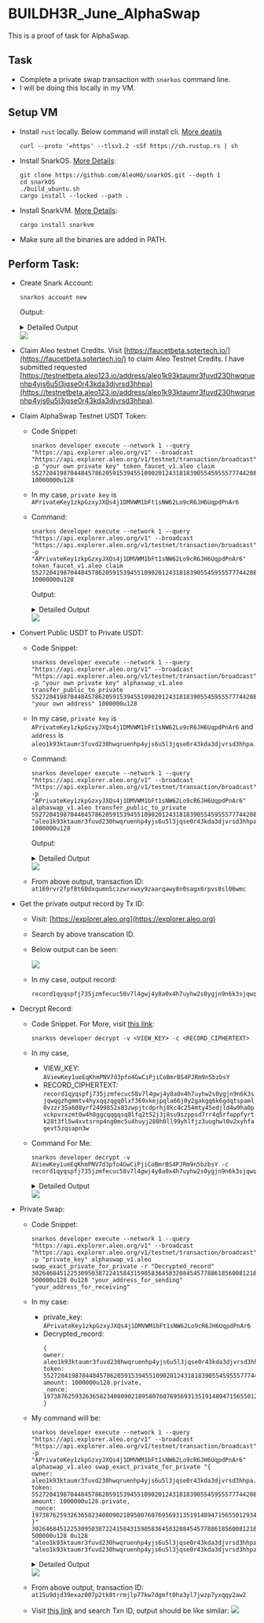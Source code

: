 # BUILDH3R_June_AlphaSwap

This is a proof of task for AlphaSwap.


## Task
- Complete a private swap transaction with `snarkos` command line.
- I will be doing this locally in my VM.

## Setup VM
-  Install `rust` locally. Below command will install cli. [More deatils](https://www.rust-lang.org/tools/install)
    ```
    curl --proto '=https' --tlsv1.2 -sSf https://sh.rustup.rs | sh
    ```
- Install SnarkOS. [More Details](https://github.com/ProvableHQ/snarkOS):
    ```
    git clone https://github.com/AleoHQ/snarkOS.git --depth 1
    cd snarkOS
    ./build_ubuntu.sh
    cargo install --locked --path .
    ```
- Install SnarkVM. [More Details](https://github.com/ProvableHQ/snarkVM):
    ```
    cargo install snarkvm
    ```

- Make sure all the binaries are added in PATH.


## Perform Task:
- Create Snark Account:
    ```
    snarkos account new
    ```
    Output:
    <details><summary> Detailed Output </summary><blockquote>
    
    ~~~
    vagrant@Luma-Workshop:~/Projects/AlphaSwap-Zenox/Task$ snarkos account new
    Private Key  APrivateKey1zkpGzxyJXQs4j1DMVWM1bFt1sNW62Lo9cR6JH6UqpdPnAr6
        View Key  AViewKey1ueEqKhmPNV7d3pfo4GwCiPjiCoBmrBS4PJRm9n5bzbsY
        Address  aleo1k93ktaumr3fuvd230hwqruenhp4yjs6u5l3jqse0r43kda3djvrsd3hhpa
    ~~~
    </blockquote></details>
    <img src=./Assets/snarkos-account-creation.png>

- Claim Aleo testnet Credits. Visit [https://faucetbeta.sotertech.io/](https://faucetbeta.sotertech.io/) to claim Aleo Testnet Credits. I have submitted requested [https://testnetbeta.aleo123.io/address/aleo1k93ktaumr3fuvd230hwqruenhp4yjs6u5l3jqse0r43kda3djvrsd3hhpa](https://testnetbeta.aleo123.io/address/aleo1k93ktaumr3fuvd230hwqruenhp4yjs6u5l3jqse0r43kda3djvrsd3hhpa).
    

- Claim AlphaSwap Testnet USDT Token:
    - Code Snippet:
        ```
        snarkos developer execute --network 1 --query "https://api.explorer.aleo.org/v1" --broadcast "https://api.explorer.aleo.org/v1/testnet/transaction/broadcast" -p "your own private key" token_faucet_v1.aleo claim 5527204198704484578620591539455109020124318183905545955577744208298624522139field 10000000u128
        ```
    - In my case, `private key` is `APrivateKey1zkpGzxyJXQs4j1DMVWM1bFt1sNW62Lo9cR6JH6UqpdPnAr6`
    - Command:
        ```
        snarkos developer execute --network 1 --query "https://api.explorer.aleo.org/v1" --broadcast "https://api.explorer.aleo.org/v1/testnet/transaction/broadcast" -p "APrivateKey1zkpGzxyJXQs4j1DMVWM1bFt1sNW62Lo9cR6JH6UqpdPnAr6" token_faucet_v1.aleo claim 5527204198704484578620591539455109020124318183905545955577744208298624522139field 10000000u128
        ```

        Output:
        <details><summary> Detailed Output </summary><blockquote>
        
        ~~~
        vagrant@Luma-Workshop:~/Projects/AlphaSwap-Zenox/Setup/snarkOS$ snarkos developer execute --network 1 --query "https://api.explorer.aleo.org/v1" --broadcast "https://api.explorer.aleo.org/v1/testnet/transaction/broadcast" -p "APrivateKey1zkpGzxyJXQs4j1DMVWM1bFt1sNW62Lo9cR6JH6UqpdPnAr6" token_faucet_v1.aleo claim 5527204198704484578620591539455109020124318183905545955577744208298624522139field 10000000u128

        📦 Creating execution transaction for 'token_faucet_v1.aleo/claim'...


        ⚠  "powers-of-beta-17.usrs.7c27308" does not exist. Downloading and storing it (in "/home/vagrant/.aleo/resources/powers-of-beta-17.usrs.7c27308").

        Installation - Downloading "https://s3-us-west-1.amazonaws.com/mainnet.parameters/powers-of-beta-17.usrs.7c27308"
        Installation - 100.00% complete (6 MB total)   Installation - Storing file in "/home/vagrant/.aleo/resources/powers-of-beta-17.usrs.7c27308"

        ⚠  "shifted-powers-of-beta-17.usrs.2025178" does not exist. Downloading and storing it (in "/home/vagrant/.aleo/resources/shifted-powers-of-beta-17.usrs.2025178").

        Installation - Downloading "https://s3-us-west-1.amazonaws.com/mainnet.parameters/shifted-powers-of-beta-17.usrs.2025178"
        Installation - 100.00% complete (6 MB total)   Installation - Storing file in "/home/vagrant/.aleo/resources/shifted-powers-of-beta-17.usrs.2025178"
        ✅ Created execution transaction for 'token_faucet_v1.aleo/claim'
        ⌛ Execution at17euheq5zpyz4am6f9cpe2dcvttczphpjhqdw65u3dqgryv664ugsnuf82t ('token_faucet_v1.aleo/claim') has been broadcast to https://api.explorer.aleo.org/v1/testnet/transaction/broadcast.
        at17euheq5zpyz4am6f9cpe2dcvttczphpjhqdw65u3dqgryv664ugsnuf82t
        ~~~
        </blockquote></details>
        <img src=./Assets/claim-alphaswap-testnet-USDT-token.png>

- Convert Public USDT to Private USDT:
    - Code Snippet:
        ```
        snarkos developer execute --network 1 --query "https://api.explorer.aleo.org/v1" --broadcast "https://api.explorer.aleo.org/v1/testnet/transaction/broadcast" -p "your own private key" alphaswap_v1.aleo transfer_public_to_private 5527204198704484578620591539455109020124318183905545955577744208298624522139field "your own address" 1000000u128
        ```
    
    - In my case, `private key` is `APrivateKey1zkpGzxyJXQs4j1DMVWM1bFt1sNW62Lo9cR6JH6UqpdPnAr6` and `address` is `aleo1k93ktaumr3fuvd230hwqruenhp4yjs6u5l3jqse0r43kda3djvrsd3hhpa`.
    - Command: 
        ```
        snarkos developer execute --network 1 --query "https://api.explorer.aleo.org/v1" --broadcast "https://api.explorer.aleo.org/v1/testnet/transaction/broadcast" -p "APrivateKey1zkpGzxyJXQs4j1DMVWM1bFt1sNW62Lo9cR6JH6UqpdPnAr6" alphaswap_v1.aleo transfer_public_to_private 5527204198704484578620591539455109020124318183905545955577744208298624522139field "aleo1k93ktaumr3fuvd230hwqruenhp4yjs6u5l3jqse0r43kda3djvrsd3hhpa" 1000000u128
        ```

        Output:
        <details><summary> Detailed Output </summary><blockquote>
        
        ~~~
        vagrant@Luma-Workshop:~/Projects/AlphaSwap-Zenox/Task$ snarkos developer execute --network 1 --query "https://api.explorer.aleo.org/v1" --broadcast "https://api.explorer.aleo.org/v1/testnet/transaction/broadcast" -p "APrivateKey1zkpGzxyJXQs4j1DMVWM1bFt1sNW62Lo9cR6JH6UqpdPnAr6" alphaswap_v1.aleo transfer_public_to_private 5527204198704484578620591539455109020124318183905545955577744208298624522139field "aleo1k93ktaumr3fuvd230hwqruenhp4yjs6u5l3jqse0r43kda3djvrsd3hhpa" 1000000u128

        📦 Creating execution transaction for 'alphaswap_v1.aleo/transfer_public_to_private'...

        ✅ Created execution transaction for 'alphaswap_v1.aleo/transfer_public_to_private'
        ⌛ Execution at169rvr2fpf8t60dxqumn5czzwrxwxy9zaarqawy8n0sagx6rpvs8sl06wmc ('alphaswap_v1.aleo/transfer_public_to_private') has been broadcast to https://api.explorer.aleo.org/v1/testnet/transaction/broadcast.
        at169rvr2fpf8t60dxqumn5czzwrxwxy9zaarqawy8n0sagx6rpvs8sl06wmc
        ~~~
        </blockquote></details>
        <img src=./Assets/convert-public-to-private-USDT.png>
    
    - From above output, transaction ID: `at169rvr2fpf8t60dxqumn5czzwrxwxy9zaarqawy8n0sagx6rpvs8sl06wmc`

- Get the private output record by Tx ID:
    - Visit: [https://explorer.aleo.org](https://explorer.aleo.org)
    - Search by above transcation ID.
    - Below output can be seen:
    
        <img src=./Assets/tx-on-explorer.png>

    - In my case, output record: 
        <!-- <details><summary> Detailed Output </summary><blockquote>

        ~~~
        record1qyqspfj735jzmfecuc58v7l4gwj4y8a0x4h7uyhw2s0ygjn9n6k3sjqwqgzhgmmtv4hyxqqzqgq0lxf369xkejpqla66j0y2gakgq6k6gdqtspaml0vzzr35a608yrf2499852x83zwpjtcdprhj8kc4c254mty45edjld4w9ha0pvckpvrxzmt0w4h8ggcqqgqsq8lfq2t52j3j8su9szppsd7rr4q5rfappfyrtk28t3fl5w4xvtsrnp4ng0mc5u4huyj280h0ll99yhlfjz3uughwl0v2xyhfagevt5zqsapn3w
        ~~~
        </blockquote></details> -->

        ```
        record1qyqspfj735jzmfecuc58v7l4gwj4y8a0x4h7uyhw2s0ygjn9n6k3sjqwqgzhgmmtv4hyxqqzqgq0lxf369xkejpqla66j0y2gakgq6k6gdqtspaml0vzzr35a608yrf2499852x83zwpjtcdprhj8kc4c254mty45edjld4w9ha0pvckpvrxzmt0w4h8ggcqqgqsq8lfq2t52j3j8su9szppsd7rr4q5rfappfyrtk28t3fl5w4xvtsrnp4ng0mc5u4huyj280h0ll99yhlfjz3uughwl0v2xyhfagevt5zqsapn3w
        ```

- Decrypt Record:
    - Code Snippet. For More, visit [this link](https://concbon-mene.medium.com/deploying-and-executing-programs-in-aleo-4b535676e807):
        ```
        snarkos developer decrypt -v <VIEW_KEY> -c <RECORD_CIPHERTEXT>
        ```
    
    - In my case,
        - VIEW_KEY: `AViewKey1ueEqKhmPNV7d3pfo4GwCiPjiCoBmrBS4PJRm9n5bzbsY`
        - RECORD_CIPHERTEXT: `record1qyqspfj735jzmfecuc58v7l4gwj4y8a0x4h7uyhw2s0ygjn9n6k3sjqwqgzhgmmtv4hyxqqzqgq0lxf369xkejpqla66j0y2gakgq6k6gdqtspaml0vzzr35a608yrf2499852x83zwpjtcdprhj8kc4c254mty45edjld4w9ha0pvckpvrxzmt0w4h8ggcqqgqsq8lfq2t52j3j8su9szppsd7rr4q5rfappfyrtk28t3fl5w4xvtsrnp4ng0mc5u4huyj280h0ll99yhlfjz3uughwl0v2xyhfagevt5zqsapn3w`
    
    - Command For Me:
        ```
        snarkos developer decrypt -v AViewKey1ueEqKhmPNV7d3pfo4GwCiPjiCoBmrBS4PJRm9n5bzbsY -c record1qyqspfj735jzmfecuc58v7l4gwj4y8a0x4h7uyhw2s0ygjn9n6k3sjqwqgzhgmmtv4hyxqqzqgq0lxf369xkejpqla66j0y2gakgq6k6gdqtspaml0vzzr35a608yrf2499852x83zwpjtcdprhj8kc4c254mty45edjld4w9ha0pvckpvrxzmt0w4h8ggcqqgqsq8lfq2t52j3j8su9szppsd7rr4q5rfappfyrtk28t3fl5w4xvtsrnp4ng0mc5u4huyj280h0ll99yhlfjz3uughwl0v2xyhfagevt5zqsapn3w
        ```
        <details><summary> Detailed Output </summary><blockquote>

        ~~~
        vagrant@Luma-Workshop:~/Projects/AlphaSwap-Zenox/Task$ snarkos developer decrypt -v AViewKey1ueEqKhmPNV7d3pfo4GwCiPjiCoBmrBS4PJRm9n5bzbsY -c record1qyqspfj735jzmfecuc58v7l4gwj4y8a0x4h7uyhw2s0ygjn9n6k3sjqwqgzhgmmtv4hyxqqzqgq0lxf369xkejpqla66j0y2gakgq6k6gdqtspaml0vzzr35a608yrf2499852x83zwpjtcdprhj8kc4c254mty45edjld4w9ha0pvckpvrxzmt0w4h8ggcqqgqsq8lfq2t52j3j8su9szppsd7rr4q5rfappfyrtk28t3fl5w4xvtsrnp4ng0mc5u4huyj280h0ll99yhlfjz3uughwl0v2xyhfagevt5zqsapn3w

        {
        owner: aleo1k93ktaumr3fuvd230hwqruenhp4yjs6u5l3jqse0r43kda3djvrsd3hhpa.private,
        token: 5527204198704484578620591539455109020124318183905545955577744208298624522139field.private,
        amount: 1000000u128.private,
        _nonce: 1973876259326365823408090218958076076956931351914894715655012934181796998040group.public
        }
        ~~~
        </blockquote></details>
        <img src=./Assets/decrypt-record.png>


- Private Swap:
    - Code Snippet:
        ```
        snarkos developer execute --network 1 --query "https://api.explorer.aleo.org/v1" --broadcast "https://api.explorer.aleo.org/v1/testnet/transaction/broadcast" -p "private_key" alphaswap_v1.aleo swap_exact_private_for_private -r "Decrypted_record" 3026468451225309503872241584315905836458320845457788618560081218076006983319field 500000u128 0u128 "your_address_for_sending" "your_address_for_receiving"
        ```
    - In my case:
        - private_key: `APrivateKey1zkpGzxyJXQs4j1DMVWM1bFt1sNW62Lo9cR6JH6UqpdPnAr6`
        - Decrypted_record: 
            ```
            {
            owner: aleo1k93ktaumr3fuvd230hwqruenhp4yjs6u5l3jqse0r43kda3djvrsd3hhpa.private,
            token: 5527204198704484578620591539455109020124318183905545955577744208298624522139field.private,
            amount: 1000000u128.private,
            _nonce: 1973876259326365823408090218958076076956931351914894715655012934181796998040group.public
            }
            ```
    - My command will be:
        ```
        snarkos developer execute --network 1 --query "https://api.explorer.aleo.org/v1" --broadcast "https://api.explorer.aleo.org/v1/testnet/transaction/broadcast" -p "APrivateKey1zkpGzxyJXQs4j1DMVWM1bFt1sNW62Lo9cR6JH6UqpdPnAr6" alphaswap_v1.aleo swap_exact_private_for_private "{
        owner: aleo1k93ktaumr3fuvd230hwqruenhp4yjs6u5l3jqse0r43kda3djvrsd3hhpa.private,
        token: 5527204198704484578620591539455109020124318183905545955577744208298624522139field.private,
        amount: 1000000u128.private,
        _nonce: 1973876259326365823408090218958076076956931351914894715655012934181796998040group.public
        }" 3026468451225309503872241584315905836458320845457788618560081218076006983319field 500000u128 0u128 "aleo1k93ktaumr3fuvd230hwqruenhp4yjs6u5l3jqse0r43kda3djvrsd3hhpa" "aleo1k93ktaumr3fuvd230hwqruenhp4yjs6u5l3jqse0r43kda3djvrsd3hhpa"
        ```

        <details><summary> Detailed Output </summary><blockquote>

        ~~~
        vagrant@Luma-Workshop:~/Projects/AlphaSwap-Zenox/Task$ snarkos developer execute --network 1 --query "https://api.explorer.aleo.org/v1" --broadcast "https://api.explorer.aleo.org/v1/testnet/transaction/broadcast" -p "APrivateKey1zkpGzxyJXQs4j1DMVWM1bFt1sNW62Lo9cR6JH6UqpdPnAr6" alphaswap_v1.aleo swap_exact_private_for_private "{
        owner: aleo1k93ktaumr3fuvd230hwqruenhp4yjs6u5l3jqse0r43kda3djvrsd3hhpa.private,
        token: 5527204198704484578620591539455109020124318183905545955577744208298624522139field.private,
        amount: 1000000u128.private,
        _nonce: 1973876259326365823408090218958076076956931351914894715655012934181796998040group.public
        }" 3026468451225309503872241584315905836458320845457788618560081218076006983319field 500000u128 0u128 "aleo1k93ktaumr3fuvd230hwqruenhp4yjs6u5l3jqse0r43kda3djvrsd3hhpa" "aleo1k93ktaumr3fuvd230hwqruenhp4yjs6u5l3jqse0r43kda3djvrsd3hhpa"

        📦 Creating execution transaction for 'alphaswap_v1.aleo/swap_exact_private_for_private'...


        ⚠  "powers-of-beta-18.usrs.7a12bcb" does not exist. Downloading and storing it (in "/home/vagrant/.aleo/resources/powers-of-beta-18.usrs.7a12bcb").

        Installation - Downloading "https://s3-us-west-1.amazonaws.com/mainnet.parameters/powers-of-beta-18.usrs.7a12bcb"
        Installation - 100.00% complete (12 MB total)   Installation - Storing file in "/home/vagrant/.aleo/resources/powers-of-beta-18.usrs.7a12bcb"

        ⚠  "shifted-powers-of-beta-18.usrs.9a1859e" does not exist. Downloading and storing it (in "/home/vagrant/.aleo/resources/shifted-powers-of-beta-18.usrs.9a1859e").

        Installation - Downloading "https://s3-us-west-1.amazonaws.com/mainnet.parameters/shifted-powers-of-beta-18.usrs.9a1859e"
        Installation - 100.00% complete (12 MB total)   Installation - Storing file in "/home/vagrant/.aleo/resources/shifted-powers-of-beta-18.usrs.9a1859e"

        ⚠  "inclusion.prover.8faa4d3" does not exist. Downloading and storing it (in "/home/vagrant/.aleo/resources/inclusion.prover.8faa4d3").

        Installation - Downloading "https://s3-us-west-1.amazonaws.com/testnet.parameters/inclusion.prover.8faa4d3"
        Installation - 100.00% complete (222 MB total)   Installation - Storing file in "/home/vagrant/.aleo/resources/inclusion.prover.8faa4d3"
        ✅ Created execution transaction for 'alphaswap_v1.aleo/swap_exact_private_for_private'
        ⌛ Execution at15u9djd39exaz007p2tk8trrmjlp77kw7dgmft0ha3yl7jwzp7yxqqy2aw2 ('alphaswap_v1.aleo/swap_exact_private_for_private') has been broadcast to https://api.explorer.aleo.org/v1/testnet/transaction/broadcast.
        at15u9djd39exaz007p2tk8trrmjlp77kw7dgmft0ha3yl7jwzp7yxqqy2aw2
        
        ~~~
        </blockquote></details>
        <img src=./Assets/private-swap.png>
    
    - From above output, transaction ID: `at15u9djd39exaz007p2tk8trrmjlp77kw7dgmft0ha3yl7jwzp7yxqqy2aw2`
    - Visit [this link](https://explorer.aleo.org) and search Txn ID, output should be like similar:
        <img src=./Assets/private-swap-explorer.png>
